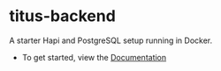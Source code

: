 # titus-backend
A starter Hapi and PostgreSQL setup running in Docker.

- To get started, view the [Documentation](https://nearform.github.io/titus)
